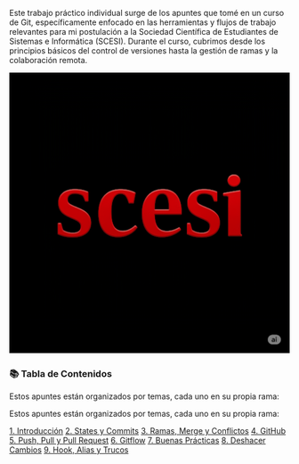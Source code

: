 Este trabajo práctico individual surge de los apuntes que tomé en un curso de Git,
específicamente enfocado en las herramientas y flujos de trabajo relevantes para mi
postulación a la Sociedad Científica de Estudiantes de Sistemas e Informática (SCESI).
Durante el curso, cubrimos desde los principios básicos del control de versiones hasta
la gestión de ramas y la colaboración remota.


![scesi](imagenes/unnamed.png)

### 📚 Tabla de Contenidos

Estos apuntes están organizados por temas, cada uno en su propia rama:

 Estos apuntes están organizados por temas, cada uno en su propia rama:

 [1. Introducción](https://github.com/2CONDE2/Apuntes-Git/tree/1.Introduccion)
 [2. States y Commits](https://github.com/2CONDE2/Apuntes-Git/tree/2.States_y_Commits)
 [3. Ramas, Merge y Conflictos](https://github.com/2CONDE2/Apuntes-Git/tree/3.Ramas_Merge_Y_Conflictos)
 [4. GitHub](https://github.com/2CONDE2/Apuntes-Git/tree/4.GitHub)
 [5. Push, Pull y Pull Request](https://github.com/2CONDE2/Apuntes-Git/tree/5.Push_Pull_y_Pullrequest)
 [6. Gitflow](https://github.com/2CONDE2/Apuntes-Git/tree/6.Gitflow)
 [7. Buenas Prácticas](https://github.com/2CONDE2/Apuntes-Git/tree/7.Buenas_Practicas)
 [8. Deshacer Cambios](https://github.com/2CONDE2/Apuntes-Git/tree/8.Deshacer_Cambios)
 [9. Hook, Alias y Trucos](https://github.com/2CONDE2/Apuntes-Git/tree/9.Hook_Alias_y_Trucos)
